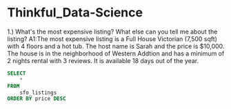 # Thinkful_Data-Science
1.) What's the most expensive listing? What else can you tell me about the listing?
A1:The most expensive listing is a Full House Victorian (7,500 sqft) with 4 floors 
and a hot tub. The host name is Sarah and the price is $10,000. The house is in the 
neighborhood of Western Addtion and has a minimum of 2 nights rental with 3 reviews.
It is available 18 days out of the year. 

```SQL
SELECT
	*
FROM
	sfo_listings
ORDER BY price DESC
```
